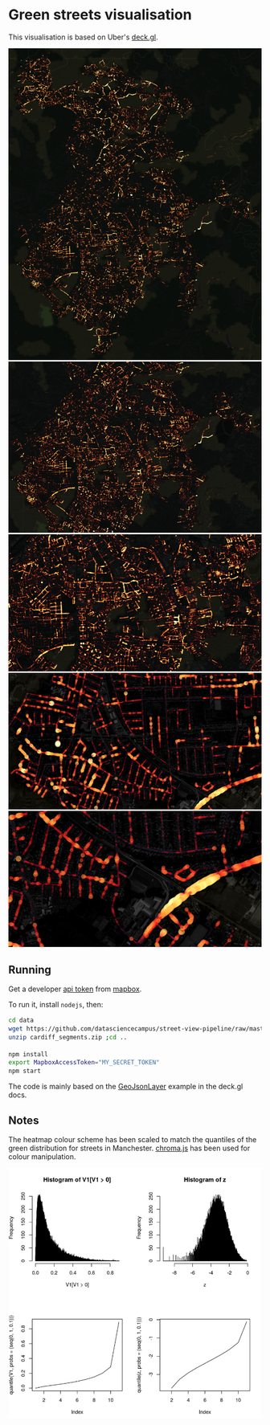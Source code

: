 # Green streets visualisation

This visualisation is based on Uber's [deck.gl](http://deck.gl).

!["manchester1"](stuff/manchester1.png)
!["manchester2"](stuff/manchester2.png)
!["manchester3"](stuff/manchester3.png)
!["manchester4"](stuff/manchester4.png)
!["manchester5"](stuff/manchester5.png)

## Running

Get a developer [api token](https://www.mapbox.com/help/how-access-tokens-work/) 
from [mapbox](https://www.mapbox.com/).

To run it, install `nodejs`, then:

```bash
cd data
wget https://github.com/datasciencecampus/street-view-pipeline/raw/master/data/cardiff_segments.zip
unzip cardiff_segments.zip ;cd .. 

npm install
export MapboxAccessToken="MY_SECRET_TOKEN"
npm start
```

The code is mainly based on the 
[GeoJsonLayer](https://github.com/uber/deck.gl/blob/master/docs/layers/geojson-layer.md)
example in the deck.gl docs.

## Notes

The heatmap colour scheme has been scaled to match the quantiles of the green 
distribution for streets in Manchester. 
[chroma.js](https://github.com/gka/chroma.js/) has been used for colour 
manipulation.

!["green distribution"](stuff/green_dist.png)

